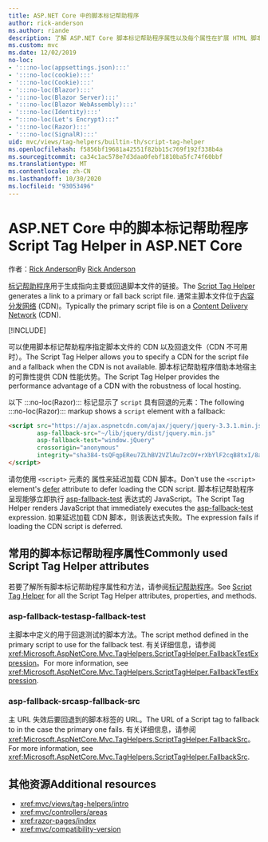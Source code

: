 ```yaml
---
title: ASP.NET Core 中的脚本标记帮助程序
author: rick-anderson
ms.author: riande
description: 了解 ASP.NET Core 脚本标记帮助程序属性以及每个属性在扩展 HTML 脚本标记的行为中所起的作用。
ms.custom: mvc
ms.date: 12/02/2019
no-loc:
- ':::no-loc(appsettings.json):::'
- ':::no-loc(cookie):::'
- ':::no-loc(Cookie):::'
- ':::no-loc(Blazor):::'
- ':::no-loc(Blazor Server):::'
- ':::no-loc(Blazor WebAssembly):::'
- ':::no-loc(Identity):::'
- ":::no-loc(Let's Encrypt):::"
- ':::no-loc(Razor):::'
- ':::no-loc(SignalR):::'
uid: mvc/views/tag-helpers/builtin-th/script-tag-helper
ms.openlocfilehash: f5856bf19681a42551f82bb15c769f192f338b4a
ms.sourcegitcommit: ca34c1ac578e7d3daa0febf1810ba5fc74f60bbf
ms.translationtype: MT
ms.contentlocale: zh-CN
ms.lasthandoff: 10/30/2020
ms.locfileid: "93053496"
---
```

# <a name="script-tag-helper-in-aspnet-core"></a><span data-ttu-id="140ac-103">ASP.NET Core 中的脚本标记帮助程序</span><span class="sxs-lookup"><span data-stu-id="140ac-103">Script Tag Helper in ASP.NET Core</span></span>

<span data-ttu-id="140ac-104">作者：[Rick Anderson](https://twitter.com/RickAndMSFT)</span><span class="sxs-lookup"><span data-stu-id="140ac-104">By [Rick Anderson](https://twitter.com/RickAndMSFT)</span></span>

<span data-ttu-id="140ac-105">[标记帮助程序](xref:Microsoft.AspNetCore.Mvc.TagHelpers.ScriptTagHelper)用于生成指向主要或回退脚本文件的链接。</span><span class="sxs-lookup"><span data-stu-id="140ac-105">The [Script Tag Helper](xref:Microsoft.AspNetCore.Mvc.TagHelpers.ScriptTagHelper) generates a link to a primary or fall back script file.</span></span> <span data-ttu-id="140ac-106">通常主脚本文件位于[内容分发网络](/office365/enterprise/content-delivery-networks#what-exactly-is-a-cdn) (CDN)。</span><span class="sxs-lookup"><span data-stu-id="140ac-106">Typically the primary script file is on a [Content Delivery Network](/office365/enterprise/content-delivery-networks#what-exactly-is-a-cdn) (CDN).</span></span>

[!INCLUDE[](~/includes/cdn.md)]

<span data-ttu-id="140ac-107">可以使用脚本标记帮助程序指定脚本文件的 CDN 以及回退文件（CDN 不可用时）。</span><span class="sxs-lookup"><span data-stu-id="140ac-107">The Script Tag Helper allows you to specify a CDN for the script file and a fallback when the CDN is not available.</span></span> <span data-ttu-id="140ac-108">脚本标记帮助程序借助本地宿主的可靠性提供 CDN 性能优势。</span><span class="sxs-lookup"><span data-stu-id="140ac-108">The Script Tag Helper provides the performance advantage of a CDN with the robustness of local hosting.</span></span>

<span data-ttu-id="140ac-109">以下 :::no-loc(Razor)::: 标记显示了 `script` 具有回退的元素：</span><span class="sxs-lookup"><span data-stu-id="140ac-109">The following :::no-loc(Razor)::: markup shows a `script` element with a fallback:</span></span>

```html
<script src="https://ajax.aspnetcdn.com/ajax/jquery/jquery-3.3.1.min.js"
        asp-fallback-src="~/lib/jquery/dist/jquery.min.js"
        asp-fallback-test="window.jQuery"
        crossorigin="anonymous"
        integrity="sha384-tsQFqpEReu7ZLhBV2VZlAu7zcOV+rXbYlF2cqB8txI/8aZajjp4Bqd+V6D5IgvKT">
</script>
```

<span data-ttu-id="140ac-110">请勿使用 `<script>` 元素的 [](https://developer.mozilla.org/docs/Web/HTML/Element/script) 属性来延迟加载 CDN 脚本。</span><span class="sxs-lookup"><span data-stu-id="140ac-110">Don't use the `<script>` element's [defer](https://developer.mozilla.org/docs/Web/HTML/Element/script) attribute to defer loading the CDN script.</span></span> <span data-ttu-id="140ac-111">脚本标记帮助程序呈现能够立即执行 [asp-fallback-test](#asp-fallback-test) 表达式的 JavaScript。</span><span class="sxs-lookup"><span data-stu-id="140ac-111">The Script Tag Helper renders JavaScript that immediately executes the [asp-fallback-test](#asp-fallback-test) expression.</span></span> <span data-ttu-id="140ac-112">如果延迟加载 CDN 脚本，则该表达式失败。</span><span class="sxs-lookup"><span data-stu-id="140ac-112">The expression fails if loading the CDN script is deferred.</span></span>

## <a name="commonly-used-script-tag-helper-attributes"></a><span data-ttu-id="140ac-113">常用的脚本标记帮助程序属性</span><span class="sxs-lookup"><span data-stu-id="140ac-113">Commonly used Script Tag Helper attributes</span></span>

<span data-ttu-id="140ac-114">若要了解所有脚本标记帮助程序属性和方法，请参阅[标记帮助程序](xref:Microsoft.AspNetCore.Mvc.TagHelpers.ScriptTagHelper)。</span><span class="sxs-lookup"><span data-stu-id="140ac-114">See [Script Tag Helper](xref:Microsoft.AspNetCore.Mvc.TagHelpers.ScriptTagHelper) for all the Script Tag Helper attributes, properties, and methods.</span></span>

### <a name="asp-fallback-test"></a><span data-ttu-id="140ac-115">asp-fallback-test</span><span class="sxs-lookup"><span data-stu-id="140ac-115">asp-fallback-test</span></span>

<span data-ttu-id="140ac-116">主脚本中定义的用于回退测试的脚本方法。</span><span class="sxs-lookup"><span data-stu-id="140ac-116">The script method defined in the primary script to use for the fallback test.</span></span> <span data-ttu-id="140ac-117">有关详细信息，请参阅 <xref:Microsoft.AspNetCore.Mvc.TagHelpers.ScriptTagHelper.FallbackTestExpression>。</span><span class="sxs-lookup"><span data-stu-id="140ac-117">For more information, see <xref:Microsoft.AspNetCore.Mvc.TagHelpers.ScriptTagHelper.FallbackTestExpression>.</span></span>

### <a name="asp-fallback-src"></a><span data-ttu-id="140ac-118">asp-fallback-src</span><span class="sxs-lookup"><span data-stu-id="140ac-118">asp-fallback-src</span></span>

<span data-ttu-id="140ac-119">主 URL 失效后要回退到的脚本标签的 URL。</span><span class="sxs-lookup"><span data-stu-id="140ac-119">The URL of a Script tag to fallback to in the case the primary one fails.</span></span> <span data-ttu-id="140ac-120">有关详细信息，请参阅 <xref:Microsoft.AspNetCore.Mvc.TagHelpers.ScriptTagHelper.FallbackSrc>。</span><span class="sxs-lookup"><span data-stu-id="140ac-120">For more information, see <xref:Microsoft.AspNetCore.Mvc.TagHelpers.ScriptTagHelper.FallbackSrc>.</span></span>

## <a name="additional-resources"></a><span data-ttu-id="140ac-121">其他资源</span><span class="sxs-lookup"><span data-stu-id="140ac-121">Additional resources</span></span>

* <xref:mvc/views/tag-helpers/intro>
* <xref:mvc/controllers/areas>
* <xref:razor-pages/index>
* <xref:mvc/compatibility-version>
